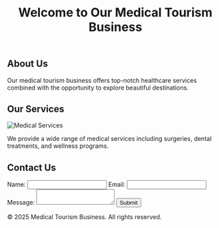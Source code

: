 <!DOCTYPE html>
<html lang="en">
<head>
    <meta charset="UTF-8">
    <meta name="viewport" content="width=device-width, initial-scale=1.0">
    <title>Medical Tourism</title>
    <link rel="stylesheet" href="styles.css">
</head>
<body>
    <header>
        <h1>Welcome to Our Medical Tourism Business</h1>
    </header>
    <section>
        <h2>About Us</h2>
        <p>Our medical tourism business offers top-notch healthcare services combined with the opportunity to explore beautiful destinations.</p>
    </section>
    <section>
        <h2>Our Services</h2>
        <img src="images/medical_services.jpg" alt="Medical Services">
        <p>We provide a wide range of medical services including surgeries, dental treatments, and wellness programs.</p>
    </section>
    <section>
        <h2>Contact Us</h2>
        <form action="https://example.com/submit-form" method="POST">
            <label for="name">Name:</label>
            <input type="text" id="name" name="name" required>
            <label for="email">Email:</label>
            <input type="email" id="email" name="email" required>
            <label for="message">Message:</label>
            <textarea id="message" name="message" required></textarea>
            <button type="submit">Submit</button>
        </form>
    </section>
    <footer>
        <p>&copy; 2025 Medical Tourism Business. All rights reserved.</p>
    </footer>
</body>
</html>
